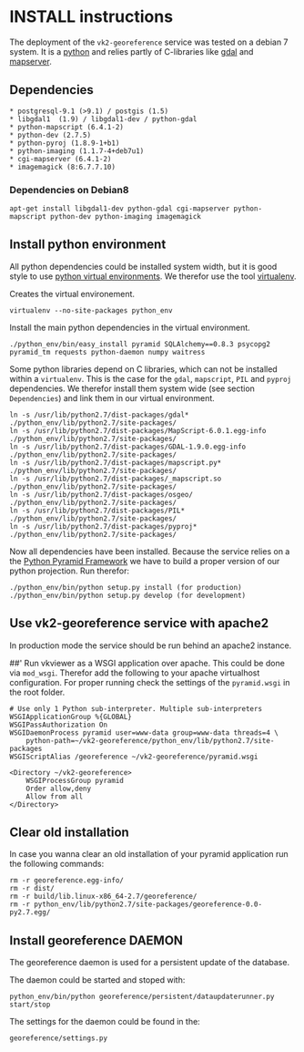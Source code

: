 # INSTALL instructions 

The deployment of the `vk2-georeference` service was tested on a debian 7 system. It is a [python](https://www.python.org/) and relies partly of C-libraries like [gdal](http://www.gdal.org/) and [mapserver](http://mapserver.org/).

## Dependencies

	* postgresql-9.1 (>9.1) / postgis (1.5)
	* libgdal1  (1.9) / libgdal1-dev / python-gdal 
	* python-mapscript (6.4.1-2)
	* python-dev (2.7.5)
	* python-pyroj (1.8.9-1+b1)
	* python-imaging (1.1.7-4+deb7u1)
	* cgi-mapserver (6.4.1-2)
	* imagemagick (8:6.7.7.10)
	
### Dependencies on Debian8

	apt-get install libgdal1-dev python-gdal cgi-mapserver python-mapscript python-dev python-imaging imagemagick
	
## Install python environment	
	
All python dependencies could be installed system width, but it is good style to use [python virtual environments](http://docs.python-guide.org/en/latest/dev/virtualenvs/). We therefor use the tool [virtualenv](https://virtualenv.pypa.io/en/latest/). 

Creates the virtual environement.

	virtualenv --no-site-packages python_env

Install the main python dependencies in the virtual environment.
	
	./python_env/bin/easy_install pyramid SQLAlchemy==0.8.3 psycopg2 pyramid_tm requests python-daemon numpy waitress 
		
Some python libraries depend on C libraries, which can not be installed within a `virtualenv`. This is the case for the `gdal`, `mapscript`, `PIL` and `pyproj` dependencies. We therefor install them system wide (see section `Dependencies`) and link them in our virtual environment.

    ln -s /usr/lib/python2.7/dist-packages/gdal* ./python_env/lib/python2.7/site-packages/ 
	ln -s /usr/lib/python2.7/dist-packages/MapScript-6.0.1.egg-info ./python_env/lib/python2.7/site-packages/ 
	ln -s /usr/lib/python2.7/dist-packages/GDAL-1.9.0.egg-info ./python_env/lib/python2.7/site-packages/
	ln -s /usr/lib/python2.7/dist-packages/mapscript.py* ./python_env/lib/python2.7/site-packages/ 
	ln -s /usr/lib/python2.7/dist-packages/_mapscript.so ./python_env/lib/python2.7/site-packages/ 
	ln -s /usr/lib/python2.7/dist-packages/osgeo/ ./python_env/lib/python2.7/site-packages/ 
	ln -s /usr/lib/python2.7/dist-packages/PIL* ./python_env/lib/python2.7/site-packages/
	ln -s /usr/lib/python2.7/dist-packages/pyproj* ./python_env/lib/python2.7/site-packages/

Now all dependencies have been installed. Because the service relies on a the [Python Pyramid Framework](http://www.pylonsproject.org/) we have to build a proper version of our python projection. Run therefor:

	./python_env/bin/python setup.py install (for production)
	./python_env/bin/python setup.py develop (for development)
	
## Use vk2-georeference service with apache2

In production mode the service should be run behind an apache2 instance. 	

##' Run vkviewer as a WSGI application over apache. This could be done via `mod_wsgi`. Therefor add the following to your apache virtualhost configuration. For proper running check the settings of the `pyramid.wsgi` in the root folder.

```
# Use only 1 Python sub-interpreter. Multiple sub-interpreters
WSGIApplicationGroup %{GLOBAL}
WSGIPassAuthorization On
WSGIDaemonProcess pyramid user=www-data group=www-data threads=4 \
	python-path=~/vk2-georeference/python_env/lib/python2.7/site-packages
WSGIScriptAlias /georeference ~/vk2-georeference/pyramid.wsgi

<Directory ~/vk2-georeference>
	WSGIProcessGroup pyramid
	Order allow,deny
	Allow from all
</Directory>
```

## Clear old installation

In case you wanna clear an old installation of your pyramid application run the following commands:

	rm -r georeference.egg-info/
	rm -r dist/
	rm -r build/lib.linux-x86_64-2.7/georeference/
	rm -r python_env/lib/python2.7/site-packages/georeference-0.0-py2.7.egg/
	
## Install georeference DAEMON

The georeference daemon is used for a persistent update of the database. 

The daemon could be started and stoped with:

	python_env/bin/python georeference/persistent/dataupdaterunner.py start/stop
	
The settings for the daemon could be found in the:

	georeference/settings.py


